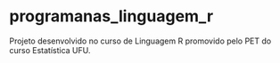 # programanas_linguagem_r
Projeto desenvolvido no curso de Linguagem R promovido pelo PET do curso Estatística UFU.
